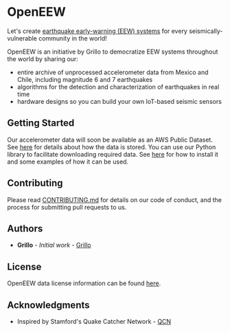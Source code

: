 # OpenEEW

Let's create [earthquake early-warning (EEW) systems](https://en.wikipedia.org/wiki/Earthquake_warning_system/) for every seismically-vulnerable community in the world! 

OpenEEW is an initiative by Grillo to democratize EEW systems throughout the world by sharing our:
* entire archive of unprocessed accelerometer data from Mexico and Chile, including magnitude 6 and 7 earthquakes
* algorithms for the detection and characterization of earthquakes in real time
* hardware designs so you can build your own IoT-based seismic sensors

## Getting Started

Our accelerometer data will soon be available as an AWS Public Dataset. See [here](data/README.md) for details about how the data is stored. You can use our Python library to facilitate downloading required data. See [here](https://github.com/grillo/openeew-python/blob/master/README.md) for how to install it and some examples of how it can be used.

## Contributing

Please read [CONTRIBUTING.md](https://gist.github.com/PurpleBooth/b24679402957c63ec426) for details on our code of conduct, and the process for submitting pull requests to us.

## Authors

* **Grillo** - *Initial work* - [Grillo](https://grillo.io)

## License

OpenEEW data license information can be found [here](data/README.md#license).

## Acknowledgments

* Inspired by Stamford's Quake Catcher Network - [QCN](http://qcn.stanford.edu/)
